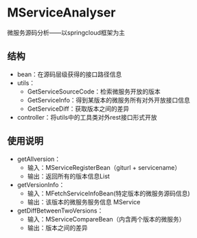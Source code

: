 # MServiceAnalyser
微服务源码分析——以springcloud框架为主
## 结构
- bean：在源码层级获得的接口路径信息
- utils：
    - GetServiceSourceCode：检索微服务开放的版本
    - GetServiceInfo：得到某版本的微服务所有对外开放接口信息
    - GetServiceDiff：获取版本之间的差异
- controller：将utils中的工具类对外rest接口形式开放
## 使用说明
- getAllversion：
    - 输入：MServiceRegisterBean（giturl + servicename）
    - 输出：返回所有的版本信息List<MService>
- getVersionInfo：
    - 输入：MFetchServiceInfoBean(特定版本的微服务源码信息)
    - 输出：该版本的微服务服务信息 MService
- getDiffBetweenTwoVersions：
    - 输入：MServiceCompareBean（内含两个版本的微服务）
    - 输出：版本之间的差异